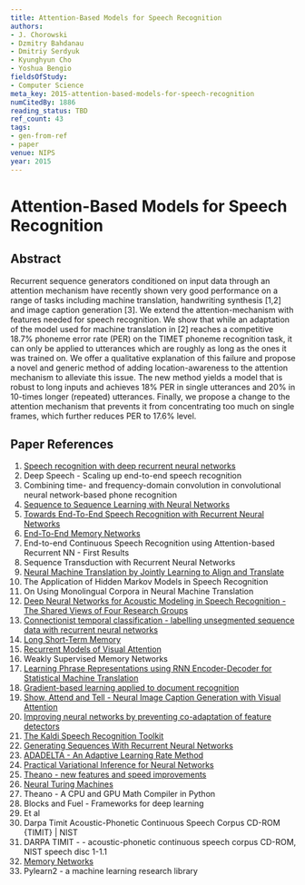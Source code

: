 ```yaml
---
title: Attention-Based Models for Speech Recognition
authors:
- J. Chorowski
- Dzmitry Bahdanau
- Dmitriy Serdyuk
- Kyunghyun Cho
- Yoshua Bengio
fieldsOfStudy:
- Computer Science
meta_key: 2015-attention-based-models-for-speech-recognition
numCitedBy: 1886
reading_status: TBD
ref_count: 43
tags:
- gen-from-ref
- paper
venue: NIPS
year: 2015
---
```


# Attention-Based Models for Speech Recognition

## Abstract

Recurrent sequence generators conditioned on input data through an attention mechanism have recently shown very good performance on a range of tasks including machine translation, handwriting synthesis [1,2] and image caption generation [3]. We extend the attention-mechanism with features needed for speech recognition. We show that while an adaptation of the model used for machine translation in [2] reaches a competitive 18.7% phoneme error rate (PER) on the TIMET phoneme recognition task, it can only be applied to utterances which are roughly as long as the ones it was trained on. We offer a qualitative explanation of this failure and propose a novel and generic method of adding location-awareness to the attention mechanism to alleviate this issue. The new method yields a model that is robust to long inputs and achieves 18% PER in single utterances and 20% in 10-times longer (repeated) utterances. Finally, we propose a change to the attention mechanism that prevents it from concentrating too much on single frames, which further reduces PER to 17.6% level.

## Paper References

1. [Speech recognition with deep recurrent neural networks](2013-speech-recognition-with-deep-recurrent-neural-networks)
2. Deep Speech - Scaling up end-to-end speech recognition
3. Combining time- and frequency-domain convolution in convolutional neural network-based phone recognition
4. [Sequence to Sequence Learning with Neural Networks](2014-sequence-to-sequence-learning-with-neural-networks)
5. [Towards End-To-End Speech Recognition with Recurrent Neural Networks](2014-towards-end-to-end-speech-recognition-with-recurrent-neural-networks)
6. [End-To-End Memory Networks](2015-end-to-end-memory-networks)
7. End-to-end Continuous Speech Recognition using Attention-based Recurrent NN - First Results
8. Sequence Transduction with Recurrent Neural Networks
9. [Neural Machine Translation by Jointly Learning to Align and Translate](2015-neural-machine-translation-by-jointly-learning-to-align-and-translate)
10. The Application of Hidden Markov Models in Speech Recognition
11. On Using Monolingual Corpora in Neural Machine Translation
12. [Deep Neural Networks for Acoustic Modeling in Speech Recognition - The Shared Views of Four Research Groups](2012-deep-neural-networks-for-acoustic-modeling-in-speech-recognition-the-shared-views-of-four-research-groups)
13. [Connectionist temporal classification - labelling unsegmented sequence data with recurrent neural networks](2006-connectionist-temporal-classification-labelling-unsegmented-sequence-data-with-recurrent-neural-networks)
14. [Long Short-Term Memory](1997-long-short-term-memory)
15. [Recurrent Models of Visual Attention](2014-recurrent-models-of-visual-attention)
16. Weakly Supervised Memory Networks
17. [Learning Phrase Representations using RNN Encoder-Decoder for Statistical Machine Translation](2014-learning-phrase-representations-using-rnn-encoder-decoder-for-statistical-machine-translation)
18. [Gradient-based learning applied to document recognition](1998-gradient-based-learning-applied-to-document-recognition)
19. [Show, Attend and Tell - Neural Image Caption Generation with Visual Attention](2015-show-attend-and-tell-neural-image-caption-generation-with-visual-attention)
20. [Improving neural networks by preventing co-adaptation of feature detectors](2012-improving-neural-networks-by-preventing-co-adaptation-of-feature-detectors)
21. [The Kaldi Speech Recognition Toolkit](2011-the-kaldi-speech-recognition-toolkit)
22. [Generating Sequences With Recurrent Neural Networks](2013-generating-sequences-with-recurrent-neural-networks)
23. [ADADELTA - An Adaptive Learning Rate Method](2012-adadelta-an-adaptive-learning-rate-method)
24. [Practical Variational Inference for Neural Networks](2011-practical-variational-inference-for-neural-networks)
25. [Theano - new features and speed improvements](2012-theano-new-features-and-speed-improvements)
26. [Neural Turing Machines](2014-neural-turing-machines)
27. Theano - A CPU and GPU Math Compiler in Python
28. Blocks and Fuel - Frameworks for deep learning
29. Et al
30. Darpa Timit Acoustic-Phonetic Continuous Speech Corpus CD-ROM {TIMIT} | NIST
31. DARPA TIMIT - - acoustic-phonetic continuous speech corpus CD-ROM, NIST speech disc 1-1.1
32. [Memory Networks](2015-memory-networks)
33. Pylearn2 - a machine learning research library
